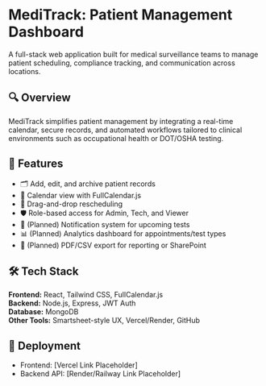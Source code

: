 # MediTrack: Patient Management Dashboard

A full-stack web application built for medical surveillance teams to manage patient scheduling, compliance tracking, and communication across locations.

## 🔍 Overview

MediTrack simplifies patient management by integrating a real-time calendar, secure records, and automated workflows tailored to clinical environments such as occupational health or DOT/OSHA testing.

## 🧩 Features

- 🗂️ Add, edit, and archive patient records
- 📅 Calendar view with FullCalendar.js
- 📌 Drag-and-drop rescheduling
- 🛡️ Role-based access for Admin, Tech, and Viewer
- 🔔 (Planned) Notification system for upcoming tests
- 📊 (Planned) Analytics dashboard for appointments/test types
- 📄 (Planned) PDF/CSV export for reporting or SharePoint

## 🛠️ Tech Stack

**Frontend:** React, Tailwind CSS, FullCalendar.js  
**Backend:** Node.js, Express, JWT Auth  
**Database:** MongoDB  
**Other Tools:** Smartsheet-style UX, Vercel/Render, GitHub

## 🚀 Deployment

- Frontend: [Vercel Link Placeholder]
- Backend API: [Render/Railway Link Placeholder]

